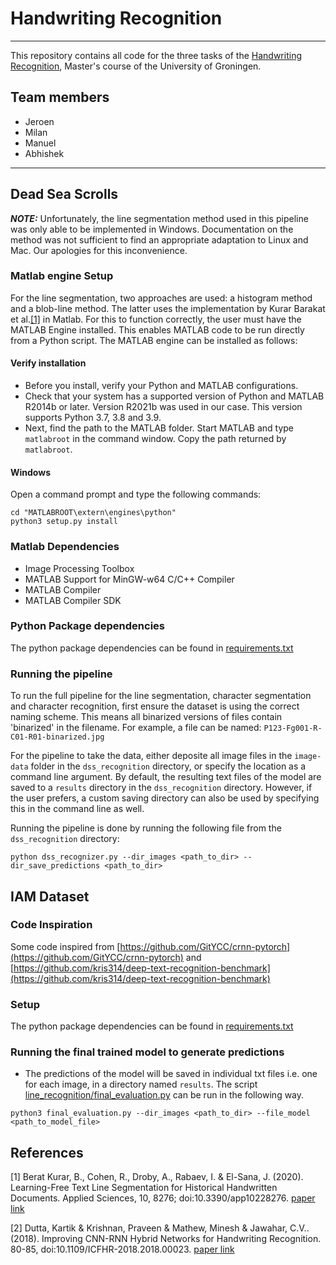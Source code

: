 # Handwriting Recognition
***
This repository contains all code for the three tasks of the [Handwriting Recognition](https://www.rug.nl/ocasys/fwn/vak/show?code=WMAI019-05), Master's course of the University of Groningen.

## Team members
* Jeroen
* Milan
* Manuel
* Abhishek

***

## Dead Sea Scrolls
**_NOTE:_** Unfortunately, the line segmentation method used in this pipeline was only able to be implemented in Windows.
Documentation on the method was not sufficient to find an appropriate adaptation to Linux and Mac. Our apologies for this inconvenience.

### Matlab engine Setup
For the line segmentation, two approaches are used: a histogram method and a blob-line method. The latter uses the
implementation by Kurar Barakat et al.[[1]](#1) in Matlab. For this to function correctly, the user must have the MATLAB Engine
installed. This enables MATLAB code to be run directly from a Python script. The MATLAB engine can be installed as follows:

#### Verify installation
* Before you install, verify your Python and MATLAB configurations.
* Check that your system has a supported version of Python and MATLAB R2014b or later. Version R2021b was used in our case.
This version supports Python 3.7, 3.8 and 3.9.
* Next, find the path to the MATLAB folder. Start MATLAB and type `matlabroot` in the command window. Copy the path returned
by `matlabroot`.

#### Windows
Open a command prompt and type the following commands:
```
cd "MATLABROOT\extern\engines\python"
python3 setup.py install
```

### Matlab Dependencies
* Image Processing Toolbox
* MATLAB Support for MinGW-w64 C/C++ Compiler 
* MATLAB Compiler
* MATLAB Compiler SDK

### Python Package dependencies
The python package dependencies can be found in [requirements.txt](requirements.txt)

### Running the pipeline
To run the full pipeline for the line segmentation, character segmentation and character recognition, first ensure the
dataset is using the correct naming scheme. This means all binarized versions of files contain 'binarized' in the filename.
For example, a file can be named: `P123-Fg001-R-C01-R01-binarized.jpg`

For the pipeline to take the data, either deposite all image files in the `image-data` folder in the `dss_recognition` directory,
or specify the location as a command line argument. By default, the resulting text files of the model are saved to a `results` directory in the `dss_recognition` directory.
However, if the user prefers, a custom saving directory can also be used by specifying this in the command line as well.

Running the pipeline is done by running the following file from the `dss_recognition` directory:

```
python dss_recognizer.py --dir_images <path_to_dir> --dir_save_predictions <path_to_dir>
```

## IAM Dataset
### Code Inspiration
Some code inspired from [https://github.com/GitYCC/crnn-pytorch](https://github.com/GitYCC/crnn-pytorch) and [https://github.com/kris314/deep-text-recognition-benchmark](https://github.com/kris314/deep-text-recognition-benchmark)

### Setup
The python package dependencies can be found in [requirements.txt](requirements.txt)

### Running the final trained model to generate predictions
* The predictions of the model will be saved in individual txt files i.e. one for each image, in a directory named `results`.
The script [line_recognition/final_evaluation.py](line_recognition/final_evaluation.py) can be run in the following way.
```
python3 final_evaluation.py --dir_images <path_to_dir> --file_model <path_to_model_file>
```

## References
<a id="1">[1]</a>
Berat Kurar, B., Cohen, R., Droby, A., Rabaev, I. & El-Sana, J. (2020). Learning-Free Text Line Segmentation for Historical
Handwritten Documents.
Applied Sciences, 10, 8276; doi:10.3390/app10228276.
[paper link](https://www.researchgate.net/profile/Berat-Barakat/publication/347109911_Learning-Free_Text_Line_Segmentation_for_Historical_Handwritten_Documents/links/6005e26a45851553a053b11c/Learning-Free-Text-Line-Segmentation-for-Historical-Handwritten-Documents.pdf)

<a id="2">[2]</a>
Dutta, Kartik & Krishnan, Praveen & Mathew, Minesh & Jawahar, C.V.. (2018). Improving CNN-RNN Hybrid Networks for Handwriting Recognition.
80-85, doi:10.1109/ICFHR-2018.2018.00023.
[paper link](http://cdn.iiit.ac.in/cdn/cvit.iiit.ac.in/images/ConferencePapers/2018/improving-cnn-rnn.pdf)
